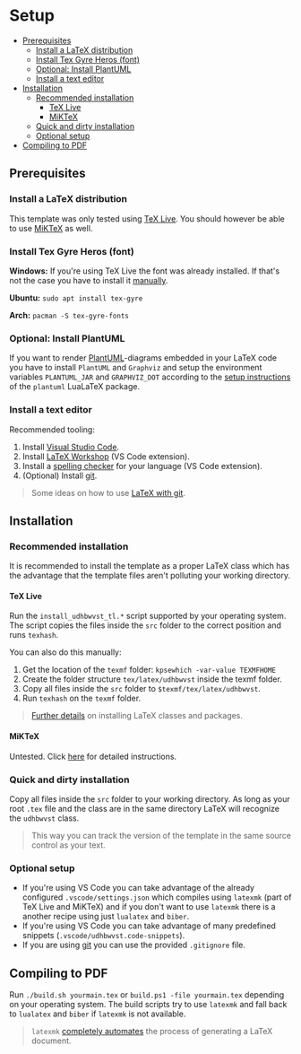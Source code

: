 # Setup <!-- omit in toc -->

- [Prerequisites](#prerequisites)
  - [Install a LaTeX distribution](#install-a-latex-distribution)
  - [Install Tex Gyre Heros (font)](#install-tex-gyre-heros-font)
  - [Optional: Install PlantUML](#optional-install-plantuml)
  - [Install a text editor](#install-a-text-editor)
- [Installation](#installation)
  - [Recommended installation](#recommended-installation)
    - [TeX Live](#tex-live)
    - [MiKTeX](#miktex)
  - [Quick and dirty installation](#quick-and-dirty-installation)
  - [Optional setup](#optional-setup)
- [Compiling to PDF](#compiling-to-pdf)

## Prerequisites

### Install a LaTeX distribution

This template was only tested using [TeX Live](https://tug.org/texlive/). You should however be able to use [MiKTeX](https://miktex.org/download) as well.

### Install Tex Gyre Heros (font)

**Windows:** If you're using TeX Live the font was already installed. If that's not the case you have to install it [manually](http://www.gust.org.pl/projects/e-foundry/tex-gyre).

**Ubuntu:** `sudo apt install tex-gyre`

**Arch:** `pacman -S tex-gyre-fonts`

### Optional: Install PlantUML

If you want to render [PlantUML](http://plantuml.com/)-diagrams embedded in your LaTeX code you have to install `PlantUML` and `Graphviz` and setup the environment variables `PLANTUML_JAR` and `GRAPHVIZ_DOT` according to the [setup instructions](https://github.com/koppor/plantuml#preconditions) of the `plantuml` LuaLaTeX package.

### Install a text editor

Recommended tooling:

1. Install [Visual Studio Code](https://code.visualstudio.com/).
2. Install [LaTeX Workshop](https://github.com/James-Yu/LaTeX-Workshop) (VS Code extension).
3. Install a [spelling checker](https://github.com/Jason-Rev/vscode-spell-checker) for your language (VS Code extension).
4. (Optional) Install [git](https://git-scm.com/).

> Some ideas on how to use [LaTeX with git](https://stackoverflow.com/a/6190412).

## Installation

### Recommended installation

It is recommended to install the template as a proper LaTeX class which has the advantage that the template files aren't polluting your working directory.

#### TeX Live

Run the `install_udhbwvst_tl.*` script supported by your operating system. The script copies the files inside the `src` folder to the correct position and runs `texhash`.

You can also do this manually:

1. Get the location of the `texmf` folder: `kpsewhich -var-value TEXMFHOME`
2. Create the folder structure `tex/latex/udhbwvst` inside the texmf folder.
3. Copy all files inside the `src` folder to `$texmf/tex/latex/udhbwvst`.
4. Run `texhash` on the `texmf` folder.

> [Further details](https://tex.stackexchange.com/a/73017/142408) on installing LaTeX classes and packages.

#### MiKTeX

Untested. Click [here](https://tex.stackexchange.com/a/69484/142408) for detailed instructions.

### Quick and dirty installation

Copy all files inside the `src` folder to your working directory. As long as your root `.tex` file and the class are in the same directory LaTeX will recognize the `udhbwvst` class.

> This way you can track the version of the template in the same source control as your text.

### Optional setup

* If you're using VS Code you can take advantage of the already configured `.vscode/settings.json` which compiles using `latexmk` (part of TeX Live and MiKTeX) and if you don't want to use `latexmk` there is a another recipe using just `lualatex` and `biber`.
* If you're using VS Code you can take advantage of many predefined snippets (`.vscode/udhbwvst.code-snippets`).
* If you are using [git](https://git-scm.com/) you can use the provided `.gitignore` file.

## Compiling to PDF

Run `./build.sh yourmain.tex` or `build.ps1 -file yourmain.tex` depending on your operating system. The build scripts try to use `latexmk` and fall back to `lualatex` and `biber` if `latexmk` is not available.

> `latexmk` [com­pletely au­to­mates](https://www.ctan.org/pkg/latexmk/) the pro­cess of gen­er­at­ing a LaTeX document.
